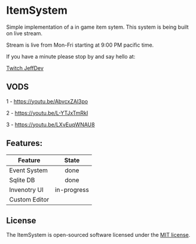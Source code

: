 # ItemSystem

Simple implementation of a in game item sytem. This system is being built on live stream.

Stream is live from Mon-Fri starting at 9:00 PM pacific time. 

If you have a minute please stop by and say hello at:

[Twitch JeffDev](https://www.twitch.tv/jeffdev)

## VODS
1 - https://youtu.be/AbvcxZAl3po

2 - https://youtu.be/L-YTJxTmRkI

3 - https://youtu.be/LXvEuqWNAU8

## Features:
| Feature       | State       |
| ------------- |:-----------:|
| Event System  | done        |
| Sqlite DB     | done        |
| Invenotry UI  | in-progress |
| Custom Editor |             |

## License

The ItemSystem is open-sourced software licensed under the [MIT license](http://opensource.org/licenses/MIT).
